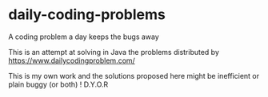 # daily-coding-problems
A coding problem a day keeps the bugs away

This is an attempt at solving in Java the problems distributed by https://www.dailycodingproblem.com/

This is my own work and the solutions proposed here might be inefficient or plain buggy (or both) ! D.Y.O.R

